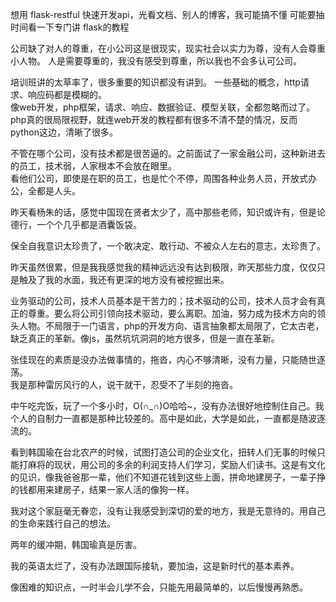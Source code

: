 想用 flask-restful 快速开发api，光看文档、别人的博客，我可能搞不懂
可能要抽时间看一下专门讲 flask的教程


公司缺了对人的尊重，在小公司这是很现实，现实社会以实力为尊，没有人会尊重小人物。
人是需要尊重的，我没有感受到尊重，所以我也不会多认可公司。

培训班讲的太草率了，很多重要的知识都没有讲到。  一些基础的概念，http请求、响应码都是模糊的。  
像web开发，php框架，请求、响应、数据验证、模型关联，全都忽略而过了。  
php真的很局限视野，就连web开发的教程都有很多不清不楚的情况，反而python这边，清晰了很多。  

不管在哪个公司，没有技术都是很苦逼的。之前面试了一家金融公司，这种新进去的员工，技术弱，人家根本不会放在眼里。  
看他们公司，即使是在职的员工，也是忙个不停，周围各种业务人员，开放式办公，全都是人头。  

昨天看杨朱的话，感觉中国现在贤者太少了，高中那些老师，知识或许有，但是论德行，一个个几乎都是酒囊饭袋。  

保全自我意识太珍贵了，一个敢决定、敢行动、不被众人左右的意志，太珍贵了。  

昨天虽然很累，但是我我感觉我的精神远远没有达到极限，昨天那些力度，仅仅只是触及了我的水面，我还有更深的地方没有被挖掘出来。  

业务驱动的公司，技术人员基本是干苦力的；技术驱动的公司，技术人员才会有真正的尊重。要么将公司引领向技术驱动，要么离职。加油，努力成为技术方向的领头人物。不局限于一门语言，php的开发方向、语言抽象都太局限了，它太古老，缺乏真正的革新。像js，虽然坑坑洞洞的地方很多，但是一直在革新。  

张佳现在的素质是没办法做事情的，拖沓，内心不够清晰，没有力量，只能随世逐荡。  
我是那种雷厉风行的人，说干就干，忍受不了半刻的拖沓。  

中午吃完饭，玩了一个多小时，O(∩_∩)O哈哈~，没有办法很好地控制住自己。我个人的自制力一直都是那种比较差的。高中是如此，大学是如此，一直都是随波逐流的。  

看到韩国瑜在台北农产的时候，试图打造公司的企业文化，扭转人们无事的时候只能打麻将的现状，用公司的多余的利润支持人们学习，奖励人们读书。这是有文化的见识，像我爸爸那一辈，他们不知道花钱到这些上面，拼命地建房子，一辈子挣的钱都用来建房子，结果一家人活的像狗一样。

我对这个家庭毫无眷恋，没有让我感受到深切的爱的地方，我是无意待的。用自己的生命来践行自己的想法。  

两年的缓冲期，韩国瑜真是厉害。  

我的英语太烂了，没有办法跟国际接轨，要加油，这是新时代的基本素养。  

像困难的知识点，一时半会儿学不会，只能先用最简单的，以后慢慢再熟悉。